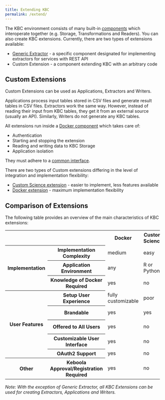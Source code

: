 ```yaml
---
title: Extending KBC
permalink: /extend/
---
```


The KBC environment consists of many built-in [*components*](/overview/) which interoperate 
together (e.g. Storage, Transformations and Readers). You can also create KBC extensions. Currently, 
there are two types of extensions available:

* [Generic Extractor](https://github.com/keboola/generic-extractor/) - a specific component designated for implementing extractors for services with REST API
* Custom Extension - a component extending KBC with an arbitrary code

## Custom Extensions

Custom Extensions can be used as Applications, Extractors and Writers. 

Applications process input tables stored in CSV files and generate result tables in CSV files. Extractors work the same way. However, instead of reading their input from KBC tables, they get it from an external source (usually an API). Similarly, Writers do not generate any KBC tables.

All extensions run inside a [Docker component](/overview/docker-bundle) which takes care of: 

* Authentication
* Starting and stopping the extension
* Reading and writing data to KBC Storage
* Application isolation

They must adhere to a [common interface](/extend/common-interface/). 

There are two types of Custom extensions differing in the level of integration and implementation flexibility:

* [Custom Science extension](/extend/custom-science/) - easier to implement, less features available
* [Docker extension](/extend/docker/) - maximum implementation flexibility

## Comparison of Extensions

The following table provides an overview of the main characteristics of KBC extensions:

<table>
  <tr>
    <th colspan="2"></th>
    <th>Docker</th>
    <th>Custom Science</th>
    <th>Generic Extractor</th>
  </tr>
  <tr>
    <th rowspan="3">Implementation</th>
    <th>Implementation Complexity</th>
    <td>medium</td>
    <td>easy</td>
    <td>very easy</td>
  </tr>
  <tr>
    <th>Application Environment</th>
    <td>any</td>
    <td>R or Python</td>
    <td>configuration only</td>
  </tr>
  <tr>
    <th>Knowledge of Docker Required</th>
    <td>yes</td>
    <td>no</td>
    <td>no</td>
  </tr>
  <tr>
    <th rowspan="5">User Features</th>
    <th>Setup User Experience</th>
    <td>fully customizable</td>
    <td>poor</td>
    <td>poor</td>
  </tr>
  <tr>
    <th>Brandable</th>
    <td>yes</td>
    <td>yes</td>
    <td>no
      (coming soon)</td>
  </tr>
  <tr>
    <th>Offered to All Users</th>
    <td>yes</td>
    <td>no</td>
    <td>no
      (coming soon)</td>
  </tr>
  <tr>
    <th>Customizable User Interface</th>
    <td>yes</td>
    <td>no</td>
    <td>no</td>
  </tr>
  <tr>
    <th>OAuth2 Support</th>
    <td>yes</td>
    <td>no</td>
    <td>yes</td>
  </tr>
  <tr>
    <th>Other</th>
    <th>Keboola Approval/Registration Required</th>
    <td>yes</td>
    <td>no</td>
    <td>no</td>
  </tr>
</table>

*Note: With the exception of Generic Extractor, all KBC Extensions can be used for creating Extractors, 
Applications and Writers.*
